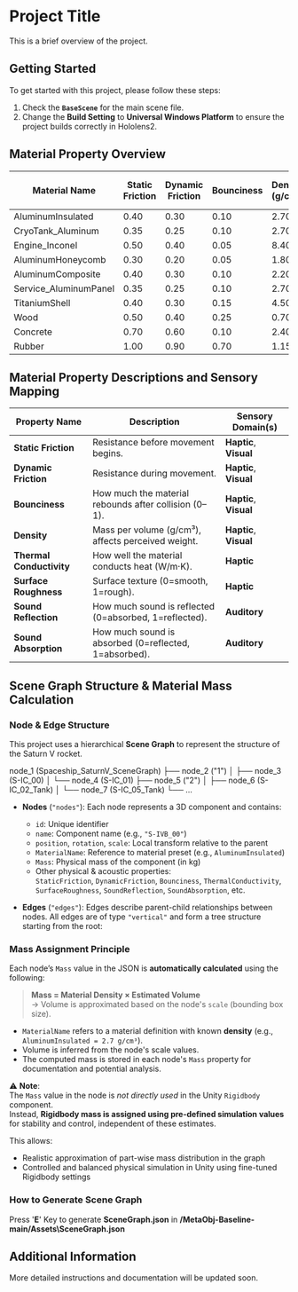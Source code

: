 # Project Title

This is a brief overview of the project.

## Getting Started

To get started with this project, please follow these steps:

1. Check the **`BaseScene`** for the main scene file.
2. Change the **Build Setting** to **Universal Windows Platform** to ensure the project builds correctly in Hololens2.

## Material Property Overview

| Material Name          | Static Friction | Dynamic Friction | Bounciness | Density (g/cm³) | Thermal Conductivity (W/m·K) | Surface Roughness | Sound Reflection | Sound Absorption |
| ---------------------- | --------------- | ---------------- | ---------- | --------------- | ---------------------------- | ----------------- | ---------------- | ---------------- |
| AluminumInsulated      | 0.40            | 0.30             | 0.10       | 2.70            | 180.0                        | 0.40              | 0.70             | 0.30             |
| CryoTank\_Aluminum     | 0.35            | 0.25             | 0.10       | 2.70            | 205.0                        | 0.35              | 0.65             | 0.35             |
| Engine\_Inconel        | 0.50            | 0.40             | 0.05       | 8.40            | 11.0                         | 0.60              | 0.85             | 0.15             |
| AluminumHoneycomb      | 0.30            | 0.20             | 0.05       | 1.80            | 90.0                         | 0.30              | 0.60             | 0.40             |
| AluminumComposite      | 0.40            | 0.30             | 0.10       | 2.20            | 100.0                        | 0.50              | 0.60             | 0.40             |
| Service\_AluminumPanel | 0.35            | 0.25             | 0.10       | 2.70            | 150.0                        | 0.40              | 0.65             | 0.35             |
| TitaniumShell          | 0.40            | 0.30             | 0.15       | 4.50            | 16.0                         | 0.30              | 0.90             | 0.10             |
| Wood                   | 0.50            | 0.40             | 0.25       | 0.70            | 0.2                          | 0.60              | 0.40             | 0.60             |
| Concrete               | 0.70            | 0.60             | 0.10       | 2.40            | 1.5                          | 0.70              | 0.80             | 0.20             |
| Rubber                 | 1.00            | 0.90             | 0.70       | 1.15            | 0.2                          | 0.80              | 0.10             | 0.90             |

## Material Property Descriptions and Sensory Mapping

| Property Name           | Description                                                                 | Sensory Domain(s)             |
|-------------------------|-----------------------------------------------------------------------------|-------------------------------|
| **Static Friction**     | Resistance before movement begins.                                          | **Haptic**, **Visual**        |
| **Dynamic Friction**    | Resistance during movement.                                                 | **Haptic**, **Visual**        |
| **Bounciness**          | How much the material rebounds after collision (0–1).                       | **Haptic**, **Visual**        |
| **Density**             | Mass per volume (g/cm³), affects perceived weight.                          | **Haptic**, **Visual**        |
| **Thermal Conductivity**| How well the material conducts heat (W/m·K).                                | **Haptic**                    |
| **Surface Roughness**   | Surface texture (0=smooth, 1=rough).                                        | **Haptic**                    |
| **Sound Reflection**    | How much sound is reflected (0=absorbed, 1=reflected).                      | **Auditory**                  |
| **Sound Absorption**    | How much sound is absorbed (0=reflected, 1=absorbed).                       | **Auditory**                  |

## Scene Graph Structure & Material Mass Calculation
### Node & Edge Structure

This project uses a hierarchical **Scene Graph** to represent the structure of the Saturn V rocket.

  node_1 (Spaceship_SaturnV_SceneGraph)
  ├── node_2 ("1")
  │ ├── node_3 (S-IC_00)
  │ └── node_4 (S-IC_01)
  ├── node_5 ("2")
  │ ├── node_6 (S-IC_02_Tank)
  │ └── node_7 (S-IC_05_Tank)
  └── ...
  
- **Nodes** (`"nodes"`):
  Each node represents a 3D component and contains:
  - `id`: Unique identifier
  - `name`: Component name (e.g., `"S-IVB_00"`)
  - `position`, `rotation`, `scale`: Local transform relative to the parent
  - `MaterialName`: Reference to material preset (e.g., `AluminumInsulated`)
  - `Mass`: Physical mass of the component (in kg)
  - Other physical & acoustic properties:  
    `StaticFriction`, `DynamicFriction`, `Bounciness`, `ThermalConductivity`, `SurfaceRoughness`, `SoundReflection`, `SoundAbsorption`, etc.

- **Edges** (`"edges"`):
  Edges describe parent-child relationships between nodes.
  All edges are of type `"vertical"` and form a tree structure starting from the root:
  
### Mass Assignment Principle

Each node’s `Mass` value in the JSON is **automatically calculated** using the following:

> **Mass = Material Density × Estimated Volume**  
> → Volume is approximated based on the node's `scale` (bounding box size).

- `MaterialName` refers to a material definition with known **density** (e.g., `AluminumInsulated = 2.7 g/cm³`).
- Volume is inferred from the node's scale values.
- The computed mass is stored in each node's `Mass` property for documentation and potential analysis.

⚠️ **Note**:  
The `Mass` value in the node is *not directly used* in the Unity `Rigidbody` component.  
Instead, **Rigidbody mass is assigned using pre-defined simulation values** for stability and control, independent of these estimates.

This allows:
- Realistic approximation of part-wise mass distribution in the graph
- Controlled and balanced physical simulation in Unity using fine-tuned Rigidbody settings

### How to Generate Scene Graph

Press '**E**' Key to generate **SceneGraph.json** in **/MetaObj-Baseline-main/Assets\SceneGraph.json**

## Additional Information

More detailed instructions and documentation will be updated soon.
